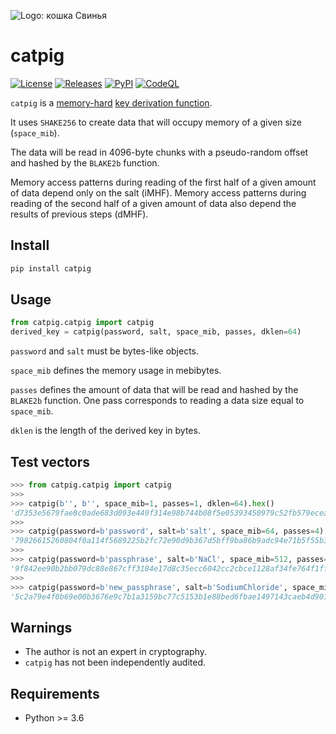 ![Logo: кошка Свинья](https://i.imgur.com/5AHvXQm.jpeg)

# catpig

[![License](https://img.shields.io/badge/License-CC0-blue)](https://github.com/hakavlad/catpig/blob/main/LICENSE)
[![Releases](https://img.shields.io/github/v/release/hakavlad/catpig)](https://github.com/hakavlad/catpig/releases)
[![PyPI](https://img.shields.io/pypi/v/catpig?color=blue&label=PyPI)](https://pypi.org/project/catpig/)
[![CodeQL](https://github.com/hakavlad/catpig/actions/workflows/codeql.yml/badge.svg)](https://github.com/hakavlad/catpig/actions/workflows/codeql.yml)

`catpig` is a [memory-hard](https://en.wikipedia.org/wiki/Memory-hard_function) [key derivation function](https://en.wikipedia.org/wiki/Key_derivation_function).

It uses `SHAKE256` to create data that will occupy memory of a given size (`space_mib`).

The data will be read in 4096-byte chunks with a pseudo-random offset and hashed by the `BLAKE2b` function.

Memory access patterns during reading of the first half of a given amount of data depend only on the salt (iMHF). Memory access patterns during reading of the second half of a given amount of data also depend the results of previous steps (dMHF).

## Install

```bash
pip install catpig
```

## Usage

```python
from catpig.catpig import catpig
derived_key = catpig(password, salt, space_mib, passes, dklen=64)
```

`password` and `salt` must be bytes-like objects.

`space_mib` defines the memory usage in mebibytes.

`passes` defines the amount of data that will be read and hashed by the `BLAKE2b` function. One pass corresponds to reading a data size equal to `space_mib`.

`dklen` is the length of the derived key in bytes.

## Test vectors

```python
>>> from catpig.catpig import catpig
>>>
>>> catpig(b'', b'', space_mib=1, passes=1, dklen=64).hex()
'd7353e5679fae8c0ade683d093e449f314e98b744b08f5e05393450979c52fb579ecead60b27190f9facc3b40422ab87a75cdb706db02e3024d7469954a2b954'
>>>
>>> catpig(password=b'password', salt=b'salt', space_mib=64, passes=4).hex()
'79826615260804f0a114f5689225b2fc72e90d9b367d5bff9ba86b9adc94e71b5f55b31f098247cdc12f6ee32055bedf37454ff7cc47367096293f6b38737fb4'
>>>
>>> catpig(password=b'passphrase', salt=b'NaCl', space_mib=512, passes=8).hex()
'9f842ee90b2bb079dc88e867cff3184e17d8c35ecc6042cc2cbce1128af34fe764f1ffeff542fcb56cee6a4ef12a2393e96be5cd8baeeb109729a82a060e1794'
>>>
>>> catpig(password=b'new_passphrase', salt=b'SodiumChloride', space_mib=5000, passes=15).hex()
'5c2a79e4f0b69e00b3676e9c7b1a3159bc77c5153b1e88bed6fbae1497143caeb4d901a65324f496461eeb4c72b6a6cb9938c7be04aee33abd4dd83fa3306d57'
```

## Warnings

- The author is not an expert in cryptography.
- `catpig` has not been independently audited.

## Requirements

- Python >= 3.6
